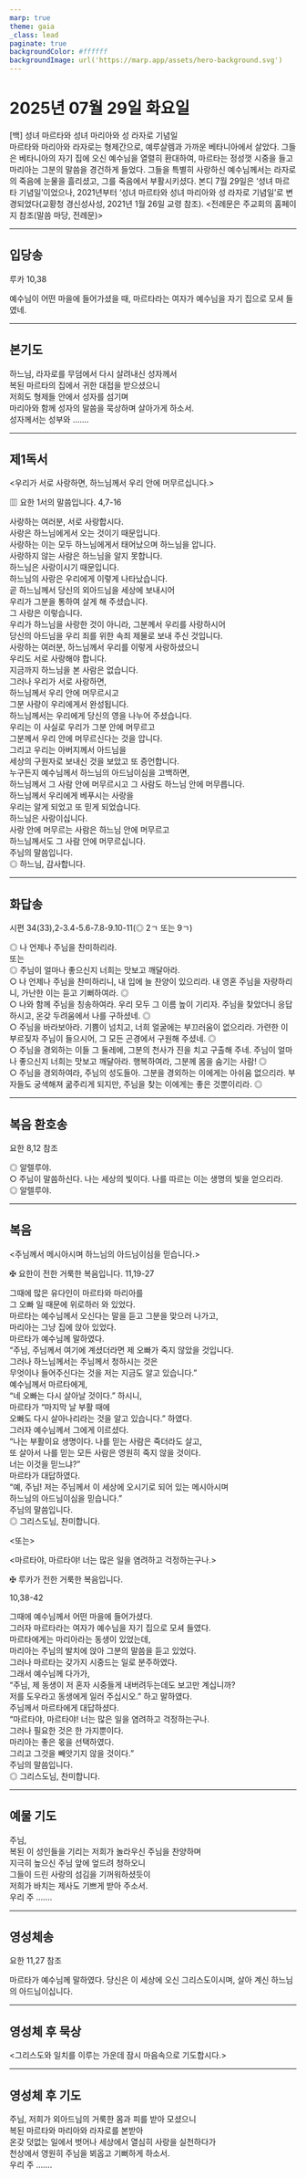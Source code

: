 ```yaml
---
marp: true
theme: gaia
_class: lead
paginate: true
backgroundColor: #ffffff
backgroundImage: url('https://marp.app/assets/hero-background.svg')
---
```


# 2025년 07월 29일 화요일

[백] 성녀 마르타와 성녀 마리아와 성 라자로 기념일  
마르타와 마리아와 라자로는 형제간으로, 예루살렘과 가까운 베타니아에서 살았다. 그들은 베타니아의 자기 집에 오신 예수님을 열렬히 환대하여, 마르타는 정성껏 시중을 들고 마리아는 그분의 말씀을 경건하게 들었다. 그들을 특별히 사랑하신 예수님께서는 라자로의 죽음에 눈물을 흘리셨고, 그를 죽음에서 부활시키셨다.
본디 7월 29일은 ‘성녀 마르타 기념일’이었으나, 2021년부터 ‘성녀 마르타와 성녀 마리아와 성 라자로 기념일’로 변경되었다(교황청 경신성사성, 2021년 1월 26일 교령 참조).
<전례문은 주교회의 홈페이지 참조(말씀 마당, 전례문)>




---

## 입당송

루카 10,38

예수님이 어떤 마을에 들어가셨을 때, 마르타라는 여자가 예수님을 자기 집으로 모셔 들였네.  
  


---

## 본기도

하느님, 라자로를 무덤에서 다시 살려내신 성자께서  
복된 마르타의 집에서 귀한 대접을 받으셨으니  
저희도 형제들 안에서 성자를 섬기며  
마리아와 함께 성자의 말씀을 묵상하며 살아가게 하소서.  
성자께서는 성부와 …….  
  


---

## 제1독서

<우리가 서로 사랑하면, 하느님께서 우리 안에 머무르십니다.>

▥ 요한 1서의 말씀입니다. 4,7-16

사랑하는 여러분, 서로 사랑합시다.  
사랑은 하느님에게서 오는 것이기 때문입니다.  
사랑하는 이는 모두 하느님에게서 태어났으며 하느님을 압니다.  
사랑하지 않는 사람은 하느님을 알지 못합니다.  
하느님은 사랑이시기 때문입니다.  
하느님의 사랑은 우리에게 이렇게 나타났습니다.  
곧 하느님께서 당신의 외아드님을 세상에 보내시어  
우리가 그분을 통하여 살게 해 주셨습니다.  
그 사랑은 이렇습니다.  
우리가 하느님을 사랑한 것이 아니라, 그분께서 우리를 사랑하시어  
당신의 아드님을 우리 죄를 위한 속죄 제물로 보내 주신 것입니다.  
사랑하는 여러분, 하느님께서 우리를 이렇게 사랑하셨으니  
우리도 서로 사랑해야 합니다.  
지금까지 하느님을 본 사람은 없습니다.  
그러나 우리가 서로 사랑하면,  
하느님께서 우리 안에 머무르시고  
그분 사랑이 우리에게서 완성됩니다.  
하느님께서는 우리에게 당신의 영을 나누어 주셨습니다.  
우리는 이 사실로 우리가 그분 안에 머무르고  
그분께서 우리 안에 머무르신다는 것을 압니다.  
그리고 우리는 아버지께서 아드님을  
세상의 구원자로 보내신 것을 보았고 또 증언합니다.  
누구든지 예수님께서 하느님의 아드님이심을 고백하면,  
하느님께서 그 사람 안에 머무르시고 그 사람도 하느님 안에 머무릅니다.  
하느님께서 우리에게 베푸시는 사랑을  
우리는 알게 되었고 또 믿게 되었습니다.  
하느님은 사랑이십니다.  
사랑 안에 머무르는 사람은 하느님 안에 머무르고  
하느님께서도 그 사람 안에 머무르십니다.  
주님의 말씀입니다.  
◎ 하느님, 감사합니다.  
  


---

## 화답송

시편 34(33),2-3.4-5.6-7.8-9.10-11(◎ 2ㄱ 또는 9ㄱ)

◎ 나 언제나 주님을 찬미하리라.  
또는  
◎ 주님이 얼마나 좋으신지 너희는 맛보고 깨달아라.  
○ 나 언제나 주님을 찬미하리니, 내 입에 늘 찬양이 있으리라. 내 영혼 주님을 자랑하리니, 가난한 이는 듣고 기뻐하여라. ◎  
○ 나와 함께 주님을 칭송하여라. 우리 모두 그 이름 높이 기리자. 주님을 찾았더니 응답하시고, 온갖 두려움에서 나를 구하셨네. ◎  
○ 주님을 바라보아라. 기쁨이 넘치고, 너희 얼굴에는 부끄러움이 없으리라. 가련한 이 부르짖자 주님이 들으시어, 그 모든 곤경에서 구원해 주셨네. ◎  
○ 주님을 경외하는 이들 그 둘레에, 그분의 천사가 진을 치고 구출해 주네. 주님이 얼마나 좋으신지 너희는 맛보고 깨달아라. 행복하여라, 그분께 몸을 숨기는 사람! ◎  
○ 주님을 경외하여라, 주님의 성도들아. 그분을 경외하는 이에게는 아쉬움 없으리라. 부자들도 궁색해져 굶주리게 되지만, 주님을 찾는 이에게는 좋은 것뿐이리라. ◎  
  


---

## 복음 환호송

요한 8,12 참조

◎ 알렐루야.  
○ 주님이 말씀하신다. 나는 세상의 빛이다. 나를 따르는 이는 생명의 빛을 얻으리라.  
◎ 알렐루야.  
  


---

## 복음

<주님께서 메시아시며 하느님의 아드님이심을 믿습니다.>

✠ 요한이 전한 거룩한 복음입니다. 11,19-27

그때에 많은 유다인이 마르타와 마리아를  
그 오빠 일 때문에 위로하러 와 있었다.  
마르타는 예수님께서 오신다는 말을 듣고 그분을 맞으러 나가고,  
마리아는 그냥 집에 앉아 있었다.  
마르타가 예수님께 말하였다.  
“주님, 주님께서 여기에 계셨더라면 제 오빠가 죽지 않았을 것입니다.  
그러나 하느님께서는 주님께서 청하시는 것은  
무엇이나 들어주신다는 것을 저는 지금도 알고 있습니다.”  
예수님께서 마르타에게,  
“네 오빠는 다시 살아날 것이다.” 하시니,  
마르타가 “마지막 날 부활 때에  
오빠도 다시 살아나리라는 것을 알고 있습니다.” 하였다.  
그러자 예수님께서 그에게 이르셨다.  
“나는 부활이요 생명이다. 나를 믿는 사람은 죽더라도 살고,  
또 살아서 나를 믿는 모든 사람은 영원히 죽지 않을 것이다.  
너는 이것을 믿느냐?”  
마르타가 대답하였다.  
“예, 주님! 저는 주님께서 이 세상에 오시기로 되어 있는 메시아시며  
하느님의 아드님이심을 믿습니다.”  
주님의 말씀입니다.  
◎ 그리스도님, 찬미합니다.  
  
<또는>  
  
<마르타야, 마르타야! 너는 많은 일을 염려하고 걱정하는구나.>  
  
  
✠ 루카가 전한 거룩한 복음입니다.  
  
  
10,38-42  
  
그때에 예수님께서 어떤 마을에 들어가셨다.  
그러자 마르타라는 여자가 예수님을 자기 집으로 모셔 들였다.  
마르타에게는 마리아라는 동생이 있었는데,  
마리아는 주님의 발치에 앉아 그분의 말씀을 듣고 있었다.  
그러나 마르타는 갖가지 시중드는 일로 분주하였다.  
그래서 예수님께 다가가,  
“주님, 제 동생이 저 혼자 시중들게 내버려두는데도 보고만 계십니까?  
저를 도우라고 동생에게 일러 주십시오.” 하고 말하였다.  
주님께서 마르타에게 대답하셨다.  
“마르타야, 마르타야! 너는 많은 일을 염려하고 걱정하는구나.  
그러나 필요한 것은 한 가지뿐이다.  
마리아는 좋은 몫을 선택하였다.  
그리고 그것을 빼앗기지 않을 것이다.”  
주님의 말씀입니다.  
◎ 그리스도님, 찬미합니다.  


---

## 예물 기도

주님,  
복된 이 성인들을 기리는 저희가 놀라우신 주님을 찬양하며  
지극히 높으신 주님 앞에 엎드려 청하오니  
그들이 드린 사랑의 섬김을 기꺼워하셨듯이  
저희가 바치는 제사도 기쁘게 받아 주소서.  
우리 주 …….  
  


---

## 영성체송

요한 11,27 참조

마르타가 예수님께 말하였다. 당신은 이 세상에 오신 그리스도이시며, 살아 계신 하느님의 아드님이십니다.  
  


---

## 영성체 후 묵상

<그리스도와 일치를 이루는 가운데 잠시 마음속으로 기도합시다.>  


---

## 영성체 후 기도

주님, 저희가 외아드님의 거룩한 몸과 피를 받아 모셨으니  
복된 마르타와 마리아와 라자로를 본받아  
온갖 덧없는 일에서 벗어나 세상에서 열심히 사랑을 실천하다가  
천상에서 영원히 주님을 뵈옵고 기뻐하게 하소서.  
우리 주 …….